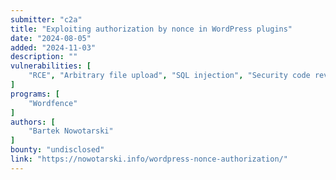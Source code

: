 ```yaml
---
submitter: "c2a"
title: "Exploiting authorization by nonce in WordPress plugins"
date: "2024-08-05"
added: "2024-11-03"
description: ""
vulnerabilities: [
    "RCE", "Arbitrary file upload", "SQL injection", "Security code review"
]
programs: [
    "Wordfence"
]
authors: [
    "Bartek Nowotarski"
]
bounty: "undisclosed"
link: "https://nowotarski.info/wordpress-nonce-authorization/"
---
```




